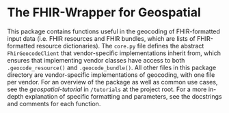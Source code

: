 # The FHIR-Wrapper for Geospatial

This package contains functions useful in the geocoding of FHIR-formatted input data (i.e. FHIR resources and FHIR bundles, which are lists of FHIR-formatted resource dictionaries). The `core.py` file defines the abstract `FhirGeocodeClient` that vendor-specific implementations inherit from, which ensures that implementing vendor classes have access to both `.geocode_resource()` and `.geocode_bundle()`. All other files in this package directory are vendor-specific implementations of geocoding, with one file per vendor. For an overview of the package as well as common use cases, see the _geospatial-tutorial_ in `/tutorials` at the project root. For a more in-depth explanation of specific formatting and parameters, see the docstrings and comments for each function.
